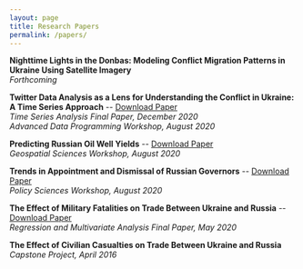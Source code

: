 ```yaml
---
layout: page
title: Research Papers
permalink: /papers/
---
```


**Nighttime Lights in the Donbas: Modeling Conflict Migration Patterns in Ukraine Using Satellite Imagery**  
*Forthcoming*

**Twitter Data Analysis as a Lens for Understanding the Conflict in Ukraine: A Time Series Approach** -- [Download Paper](Ukrainian_Patriotic_Tweets.pdf)  
*Time Series Analysis Final Paper, December 2020*  
*Advanced Data Programming Workshop, August 2020*

**Predicting Russian Oil Well Yields** -- [Download Paper](Oil_Well_Yields.pdf)  
*Geospatial Sciences Workshop, August 2020*

**Trends in Appointment and Dismissal of Russian Governors** -- [Download Paper](Russian_Governors.pdf)  
*Policy Sciences Workshop, August 2020*

**The Effect of Military Fatalities on Trade Between Ukraine and Russia** -- [Download Paper](War_Trade_Ukraine.pdf)  
*Regression and Multivariate Analysis Final Paper, May 2020*

**The Effect of Civilian Casualties on Trade Between Ukraine and Russia**  
*Capstone Project, April 2016*
